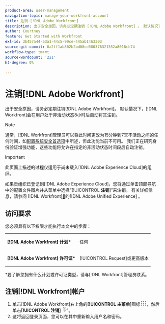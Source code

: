 ```yaml
---
product-area: user-management
navigation-topic: manage-your-workfront-account
title: 注销 [!DNL Adobe Workfront]
description: 出于安全原因，请务必定期注销 [!DNL Adobe Workfront] 。 默认情况下， [!DNL Workfront] 会在用户处于非活动状态8小时后自动将其注销。
author: Courtney
feature: Get Started with Workfront
exl-id: 3b457a44-53a1-44c5-99ce-445ab1463303
source-git-commit: 0a2ff1ab802b2bd08cd680376321552a8018cb74
workflow-type: tm+mt
source-wordcount: '221'
ht-degree: 0%

---
```


# 注销[!DNL Adobe Workfront]

出于安全原因，请务必定期注销[!DNL Adobe Workfront]。 默认情况下，[!DNL Workfront]会在用户处于非活动状态8小时后自动将其注销。

>[!NOTE]
>
>通常，[!DNL Workfront]管理员可以将此时间更改为15分钟到7天不活动之间的任何时间，如[配置系统安全首选项](../../../administration-and-setup/manage-workfront/security/configure-security-preferences.md)中所述，但此功能当前不可用。 我们正在研究身份验证增强功能，这些功能将允许在指定的非活动状态时间段后自动注销。

<!--
><MadCap:conditionalText style="color: #ff1493;" data-mc-conditions="QuicksilverOrClassic.Draft mode">
>TEMPORARY note! Remove and update how this works after IMS takes over. There's another note like this in Manage Workfront/Security/configure-security-preferences.html>
></MadCap:conditionalText>
-->

>[!IMPORTANT]
>
>此页面上描述的过程仅适用于尚未载入[!DNL Adobe Experience Cloud]的组织。
>
> 如果贵组织已登记到[!DNL Adobe Experience Cloud]，您将通过单击顶部导航中的配置文件图片并从菜单中选择“[!UICONTROL **注销**]”来注销。 有关详细信息，请参阅 [!DNL Workfront][&#128279;](/help/quicksilver/workfront-basics/navigate-workfront/workfront-navigation/adobe-unified-experience.md)的[!DNL Adobe Unified Experience] 。

## 访问要求

您必须具有以下权限才能执行本文中的步骤：

<table style="table-layout:auto"> 
 <col> 
 </col> 
 <col> 
 </col> 
 <tbody> 
  <tr> 
   <td role="rowheader"><strong>[!DNL Adobe Workfront] 计划*</strong></td> 
   <td> <p>任何</p> </td> 
  </tr> 
  <tr> 
   <td role="rowheader"><strong>[!DNL Adobe Workfront] 许可证*</strong></td> 
   <td> <p>[!UICONTROL Request]或更高版本</p> </td> 
  </tr> 
 </tbody> 
</table>

&#42;要了解您拥有什么计划或许可证类型，请与[!DNL Workfront]管理员联系。

## 注销[!DNL Workfront]帐户

1. 单击[!DNL Adobe Workfront]右上角的&#x200B;**[!UICONTROL 主菜单]**&#x200B;图标![主菜单图标](assets/main-menu-icon.png)，然后单击&#x200B;**[!UICONTROL 注销]** ![注销图标](assets/logout-icon.png)。
1. 这将返回登录页面，您可以在其中重新输入用户名和密码。
